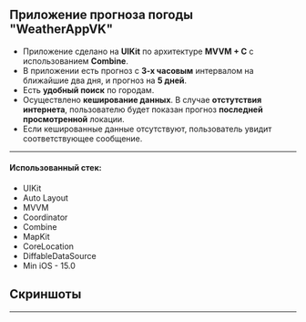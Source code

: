 ## Приложение прогноза погоды **"WeatherAppVK"**

- Приложение сделано на **UIKit** по архитектуре **MVVM + C** с использованием **Combine**. 
- В приложении есть прогноз с **3-х часовым** интервалом на ближайшие два дня, и прогноз на **5 дней**.
- Есть **удобный поиск** по городам.
- Осуществлено **кеширование данных**. В случае **отстутствия интернета**, пользователю будет показан прогноз **последней просмотренной** локации.
- Если кешированные данные отсутствуют, пользователь увидит соответствующее сообщение.

---

#### Использованный стек:

- UIKit
- Auto Layout
- MVVM
- Coordinator
- Combine
- MapKit
- CoreLocation
- DiffableDataSource
- Min iOS - 15.0

## Скриншоты

---
